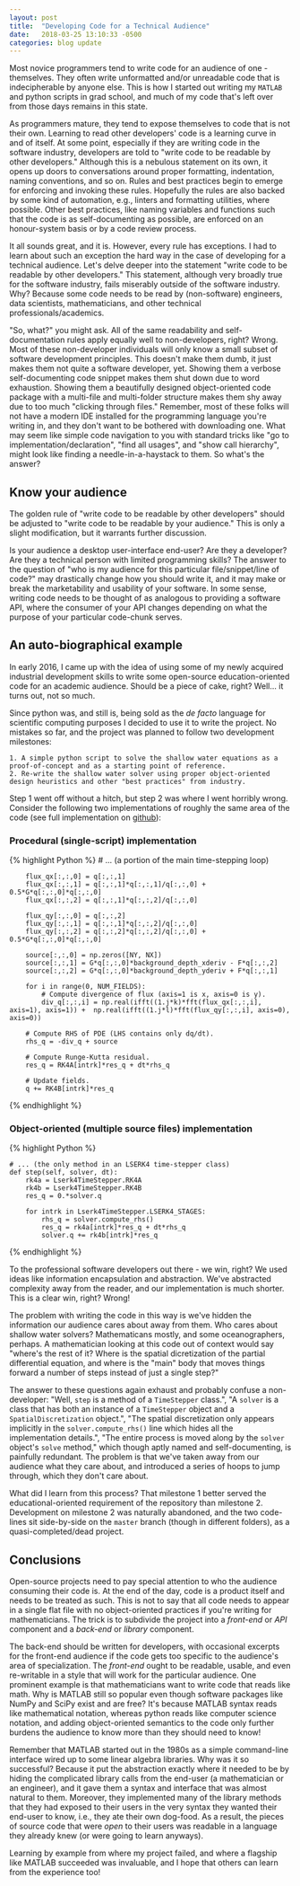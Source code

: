 ```yaml
---
layout: post
title:  "Developing Code for a Technical Audience"
date:   2018-03-25 13:10:33 -0500
categories: blog update
---
```


Most novice programmers tend to write code for an audience of one - themselves. They often write unformatted and/or unreadable code that is indecipherable by anyone else. This is how I started out writing my `MATLAB` and python scripts in grad school, and much of my code that's left over from those days remains in this state.

As programmers mature, they tend to expose themselves to code that is not their own. Learning to read other developers' code is a learning curve in and of itself. At some point, especially if they are writing code in the software industry, developers are told to "write code to be readable by other developers." Although this is a nebulous statement on its own, it opens up doors to conversations around proper formatting, indentation, naming conventions, and so on. Rules and best practices begin to emerge for enforcing and invoking these rules. Hopefully the rules are also backed by some kind of automation, e.g., linters and formatting utilities, where possible. Other best practices, like naming variables and functions such that the code is as self-documenting as possible, are enforced on an honour-system basis or by a code review process. 

It all sounds great, and it is. However, every rule has exceptions. I had to learn about such an exception the hard way in the case of developing for a technical audience. Let's delve deeper into the statement "write code to be readable by other developers." This statement, although very broadly true for the software industry, fails miserably outside of the software industry. Why? Because some code needs to be read by (non-software) engineers, data scientists, mathematicians, and other technical professionals/academics.

"So, what?" you might ask. All of the same readability and self-documentation rules apply equally well to non-developers, right? Wrong. Most of these non-developer individuals will only know a small subset of software development principles. This doesn't make them dumb, it just makes them not quite a software developer, yet. Showing them a verbose self-documenting code snippet makes them shut down due to word exhaustion. Showing them a beautifully designed object-oriented code package with a multi-file and multi-folder structure makes them shy away due to too much "clicking through files." Remember, most of these folks will not have a modern IDE installed for the programming language you're writing in, and they don't want to be bothered with downloading one. What may seem like simple code navigation to you with standard tricks like "go to implementation/declaration", "find all usages", and "show call hierarchy", might look like finding a needle-in-a-haystack to them. So what's the answer?

## Know your audience

The golden rule of "write code to be readable by other developers" should be adjusted to "write code to be readable by your audience." This is only a slight modification, but it warrants further discussion.

Is your audience a desktop user-interface end-user? Are they a developer? Are they a technical person with limited programming skills? The answer to the question of "who is my audience for this particular file/snippet/line of code?" may drastically change how you should write it, and it may make or break the marketability and usability of your software. In some sense, writing code needs to be thought of as analogous to providing a software API, where the consumer of your API changes depending on what the purpose of your particular code-chunk serves.

## An auto-biographical example

In early 2016, I came up with the idea of using some of my newly acquired industrial development skills to write some open-source education-oriented code for an academic audience. Should be a piece of cake, right? Well... it turns out, not so much.

Since python was, and still is, being sold as the *de facto* language for scientific computing purposes I decided to use it to write the project. No mistakes so far, and the project was planned to follow two development milestones:

	1. A simple python script to solve the shallow water equations as a proof-of-concept and as a starting point of reference.
	2. Re-write the shallow water solver using proper object-oriented design heuristics and other "best practices" from industry.

Step 1 went off without a hitch, but step 2 was where I went horribly wrong. Consider the following two implementations of roughly the same area of the code (see full implementation on [github](https://github.com/dsteinmo/pysws)):

### Procedural (single-script) implementation

{% highlight Python %}
	# ... (a portion of the main time-stepping loop)

        flux_qx[:,:,0] = q[:,:,1]                               
        flux_qx[:,:,1] = q[:,:,1]*q[:,:,1]/q[:,:,0] + 0.5*G*q[:,:,0]*q[:,:,0]
        flux_qx[:,:,2] = q[:,:,1]*q[:,:,2]/q[:,:,0] 
        
        flux_qy[:,:,0] = q[:,:,2]                        
        flux_qy[:,:,1] = q[:,:,1]*q[:,:,2]/q[:,:,0]
        flux_qy[:,:,2] = q[:,:,2]*q[:,:,2]/q[:,:,0] + 0.5*G*q[:,:,0]*q[:,:,0] 
           
        source[:,:,0] = np.zeros([NY, NX])
        source[:,:,1] = G*q[:,:,0]*background_depth_xderiv - F*q[:,:,2]
        source[:,:,2] = G*q[:,:,0]*background_depth_yderiv + F*q[:,:,1]
                       
        for i in range(0, NUM_FIELDS):
            # Compute divergence of flux (axis=1 is x, axis=0 is y).
            div_q[:,:,i] = np.real(ifft((1.j*k)*fft(flux_qx[:,:,i], axis=1), axis=1)) +  np.real(ifft((1.j*l)*fft(flux_qy[:,:,i], axis=0), axis=0))  
        
        # Compute RHS of PDE (LHS contains only dq/dt).    
        rhs_q = -div_q + source

        # Compute Runge-Kutta residual.
        res_q = RK4A[intrk]*res_q + dt*rhs_q

        # Update fields.
        q += RK4B[intrk]*res_q
{% endhighlight %}

### Object-oriented (multiple source files) implementation

{% highlight Python %}

	# ... (the only method in an LSERK4 time-stepper class)
    def step(self, solver, dt):
        rk4a = Lserk4TimeStepper.RK4A
        rk4b = Lserk4TimeStepper.RK4B
        res_q = 0.*solver.q

        for intrk in Lserk4TimeStepper.LSERK4_STAGES:
            rhs_q = solver.compute_rhs()
            res_q = rk4a[intrk]*res_q + dt*rhs_q
            solver.q += rk4b[intrk]*res_q

{% endhighlight %}

To the professional software developers out there - we win, right? We used ideas like information encapsulation and abstraction. We've abstracted complexity away from the reader, and our implementation is much shorter. This is a clear win, right? Wrong!

The problem with writing the code in this way is we've hidden the information our audience cares about away from them. Who cares about shallow water solvers? Mathematicans mostly, and some oceanographers, perhaps. A mathematician looking at this code out of context would say "where's the rest of it? Where is the spatial dicretization of the partial differential equation, and where is the "main" body that moves things forward a number of steps instead of just a single step?"

The answer to these questions again exhaust and probably confuse a non-developer: "Well, `step` is a method of a `TimeStepper` class.", "A `solver` is a class that has both an instance of a `TimeStepper` object and a `SpatialDiscretization` object.", "The spatial discretization only appears implicitly in the `solver.compute_rhs()` line which hides all the implementation details.", "The entire process is moved along by the `solver` object's `solve` method," which though aptly named and self-documenting, is painfully redundant. The problem is that we've taken away from our audience what they care about, and introduced a series of hoops to jump through, which they don't care about.

What did I learn from this process? That milestone 1 better served the educational-oriented requirement of the repository than milestone 2. Development on milestone 2 was naturally abandoned, and the two code-lines sit side-by-side on the `master` branch (though in different folders), as a quasi-completed/dead project.

## Conclusions

Open-source projects need to pay special attention to who the audience consuming their code is. At the end of the day, code is a product itself and needs to be treated as such. This is not to say that all code needs to appear in a single flat file with no object-oriented practices if you're writing for mathematicians. The trick is to subdivide the project into a _front-end_ or _API_ component and a _back-end_ or _library_ component.

The back-end should be written for developers, with occasional excerpts for the front-end audience if the code gets too specific to the audience's area of specialization. The _front-end_ ought to be readable, usable, and even re-writable in a style that will work for the particular audience. One prominent example is that mathematicians want to write code that reads like math. Why is MATLAB still so popular even though software packages like NumPy and SciPy exist and are free? It's because MATLAB syntax reads like mathematical notation, whereas python reads like computer science notation, and adding object-oriented semantics to the code only further burdens the audience to know more than they should need to know! 

Remember that MATLAB started out in the 1980s as a simple command-line interface wired up to some linear algebra libraries. Why was it so successful? Because it put the abstraction exactly where it needed to be by hiding the complicated library calls from the end-user (a mathematician or an engineer), and it gave them a syntax and interface that was almost natural to them. Moreover, they implemented many of the library methods that they had exposed to their users in the very syntax they wanted their end-user to know, i.e., they ate their own dog-food. As a result, the pieces of source code that were *open* to their users was readable in a language they already knew (or were going to learn anyways). 

Learning by example from where my project failed, and where a flagship like MATLAB succeeded was invaluable, and I hope that others can learn from the experience too!